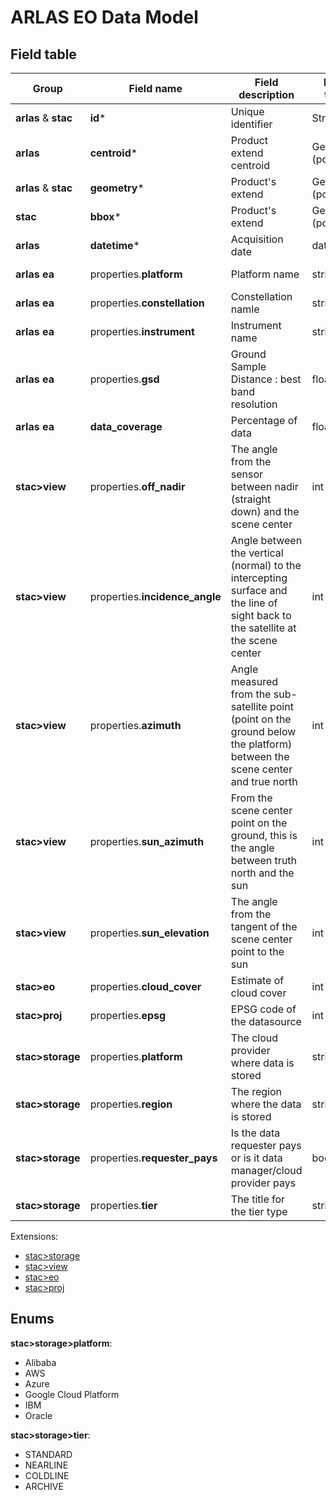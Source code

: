 # ARLAS EO Data Model

## Field table

| Group  | Field name | Field description | Field type| Example|
| --------- | ------------- | -------------------- | ------- | ------ |
| __arlas__ & __stac__     |  __id__*           | Unique identifier    |  String |  |
| __arlas__     |  __centroid__*     |  Product extend centroid |  Geometry (point) |  |
| __arlas__ & __stac__ |  __geometry__*     |  Product's extend    |  Geometry (polygon) |  |
| __stac__ |  __bbox__*     |  Product's extend    |  Geometry (polygon) |  |
| __arlas__     |  __datetime__*     |  Acquisition date    |  date |  |
| __arlas ea__  |  properties.__platform__     |  Platform name       |  string | sentinel-2a |
| __arlas ea__  |  properties.__constellation__|  Constellation namle |  string | sentinel-2 |
| __arlas ea__  |  properties.__instrument__   |  Instrument name |  string | msi |
| __arlas ea__  |  properties.__gsd__          |  Ground Sample Distance : best band resolution |  float | 0.34 |
| __arlas ea__   |  __data_coverage__ |  Percentage of data |  float | 53.37 |
| __stac>view__ |  properties.__off_nadir__ | The angle from the sensor between nadir (straight down) and the scene center  |  int | 0 |
| __stac>view__ |  properties.__incidence_angle__ | Angle between the vertical (normal) to the intercepting surface and the line of sight back to the satellite at the scene center |  int | 0 |
| __stac>view__ |  properties.__azimuth__ |  Angle measured from the sub-satellite point (point on the ground below the platform) between the scene center and true north |  int | 0 |
| __stac>view__ |  properties.__sun_azimuth__ |  From the scene center point on the ground, this is the angle between truth north and the sun |  int | 0 |
| __stac>view__ |  properties.__sun_elevation__ |  The angle from the tangent of the scene center point to the sun |  int | 0 |
| __stac>eo__   |  properties.__cloud_cover__ |  Estimate of cloud cover |  int | 8 |
| __stac>proj__ |  properties.__epsg__ |  EPSG code of the datasource |  int | 32630 |
| __stac>storage__  | properties.__platform__  |  The cloud provider where data is stored |  string | Google Cloud Platform |
| __stac>storage__  | properties.__region__  |  The region where the data is stored | string  | europe-west1 |
| __stac>storage__  | properties.__requester_pays__  |  Is the data requester pays or is it data manager/cloud provider pays |  boolean | False |
| __stac>storage__  | properties.__tier__  |  The title for the tier type |  string |  |

Extensions:
- [stac>storage](https://github.com/stac-extensions/storage)
- [stac>view](https://github.com/stac-extensions/view)
- [stac>eo](https://github.com/stac-extensions/eo)
- [stac>proj](https://github.com/stac-extensions/proj)

## Enums
__stac>storage>platform__:
- Alibaba
- AWS
- Azure
- Google Cloud Platform
- IBM
- Oracle

__stac>storage>tier__:
- STANDARD
- NEARLINE
- COLDLINE
- ARCHIVE
